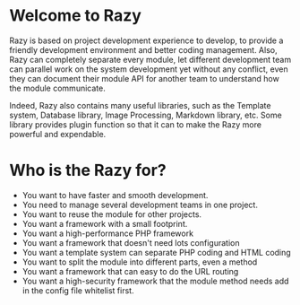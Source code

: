# Welcome to Razy
Razy is based on project development experience to develop, to provide a friendly development environment and better coding management. Also, Razy can completely separate every module, let different development team can parallel work on the system development yet without any conflict, even they can document their module API for another team to understand how the module communicate.

Indeed, Razy also contains many useful libraries, such as the Template system, Database library, Image Processing, Markdown library, etc. Some library provides plugin function so that it can to make the Razy more powerful and expendable.

# Who is the Razy for?
- You want to have faster and smooth development.
- You need to manage several development teams in one project.
- You want to reuse the module for other projects.
- You want a framework with a small footprint.
- You want a high-performance PHP framework
- You want a framework that doesn't need lots configuration
- You want a template system can separate PHP coding and HTML coding
- You want to split the module into different parts, even a method
- You want a framework that can easy to do the URL routing
- You want a high-security framework that the module method needs add in the config file whitelist first.
